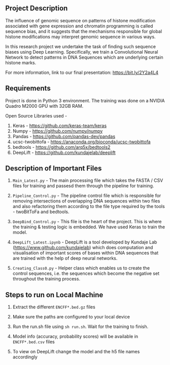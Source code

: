 ## Project Description
The influence of genomic sequence on patterns of histone modification associated with gene expression and chromatin programming is called sequence bias, and it suggests that the mechanisms responsible for global histone modifications may interpret genomic sequence in various ways. 

In this research project we undertake the task of finding such sequence biases using Deep Learning. Specifically, we train a Convolutional Neural Network to detect patterns in DNA Sequences which are underlying certain histone marks. 

For more information, link to our final presentation: https://bit.ly/2Y2a4L4

## Requirements
Project is done in Python 3 environment. The training was done on a NVIDIA Quadro M2000 GPU with 32GB RAM.

Open Source Libraries used - 
1. Keras - https://github.com/keras-team/keras
2. Numpy - https://github.com/numpy/numpy
3. Pandas - https://github.com/pandas-dev/pandas
5. ucsc-twobittofa - https://anaconda.org/bioconda/ucsc-twobittofa
6. bedtools - https://github.com/arq5x/bedtools2
7. DeepLift - https://github.com/kundajelab/deeplift


## Description of Important Files 

1. `Main_Latest.py` - The main processing file which takes the FASTA / CSV files for training and passesd them through the pipeline for training.

2. `Pipeline_Control.py` - The pipeline control file which is responsible for removing intersections of overlapping DNA sequences within two files and also refactoring them according to the file type required by the tools - twoBitToFa and bedtools. 

3. `DeepBind_Control.py` - This file is the heart of the project. This is where the training & testing logic is embedded. We have used Keras to train the model. 

4. `DeepLift_Latest.ipynb` - DeepLift is a tool developed by Kundaje Lab (https://www.github.com/kundajelab) which does computation and visualisation of important scores of bases within DNA sequences that are trained with the help of deep neural networks. 

5. `Creating_Class0.py` - Helper class which enables us to create the control sequences, i.e. the sequences which become the negative set throughout the training process. 


##  Steps to run on Local Machine
1. Extract the different `ENCFF*.bed.gz` files

2. Make sure the paths are configured to your local device

3. Run the run.sh file using `sh run.sh`. Wait for the training to finish. 

4. Model info (accuracy, probability scores) will be available in `ENCFF*.bed.csv` files

5. To view on DeepLift change the model and the h5 file names accordingly
